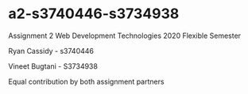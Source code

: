 # a2-s3740446-s3734938
Assignment 2 Web Development Technologies 2020 Flexible Semester

Ryan Cassidy - s3740446

Vineet Bugtani - S3734938

Equal contribution by both assignment partners

